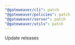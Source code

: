 ```yaml
---
"@gateweaver/cli": patch
"@gateweaver/policies": patch
"@gateweaver/server": patch
"@gateweaver/utils": patch
---
```


Update releases
